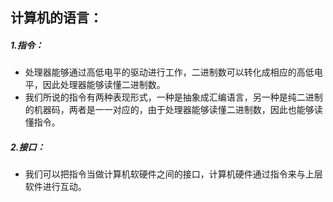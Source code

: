 ## 计算机的语言：
##### 1.指令：
- 处理器能够通过高低电平的驱动进行工作，二进制数可以转化成相应的高低电平，因此处理器能够读懂二进制数。
- 我们所说的指令有两种表现形式，一种是抽象成汇编语言，另一种是纯二进制的机器码，两者是一一对应的，由于处理器能够读懂二进制数，因此也能够读懂指令。
##### 2.接口：
- 我们可以把指令当做计算机软硬件之间的接口，计算机硬件通过指令来与上层软件进行互动。
